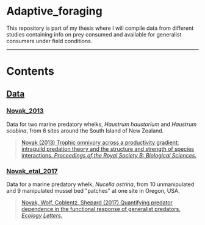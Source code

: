 # Adaptive_foraging

This repository is part of my thesis where I will compile data from different studies containing info on prey consumed and available for generalist consumers under field conditions.

---

# Contents

## [Data](Data/)

### [Novak_2013](Data/Novak_2013/)
Data for two marine predatory whelks, _Haustrum haustorium_ and _Haustrum scobina_, from 6 sites around the South Island of New Zealand.

> [Novak (2013) Trophic omnivory across a productivity gradient: intraguild predation theory and the structure and strength of species interactions. _Proceedings of the Royal Society B: Biological Sciences_.](https://royalsocietypublishing.org/doi/10.1098/rspb.2013.1415)


### [Novak_etal_2017](Data/Novak_etal_2017/)
Data for a marine predatory whelk, _Nucella ostrina_, from 10 unmanipulated and 9 manipulated mussel bed "patches" at one site in Oregon, USA.

> [Novak, Wolf, Coblentz, Shepard (2017) Quantifying predator dependence in the functional response of generalist predators. _Ecology Letters_.](
https://onlinelibrary.wiley.com/doi/10.1111/ele.12777)
